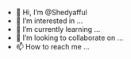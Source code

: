 - 👋 Hi, I’m @Shedyafful
- 👀 I’m interested in ...
- 🌱 I’m currently learning ...
- 💞️ I’m looking to collaborate on ...
- 📫 How to reach me ...

<!---
Shedyafful/Shedyafful is a ✨ special ✨ repository because its `README.md` (this file) appears on your GitHub profile.
You can click the Preview link to take a look at your changes.
--->
